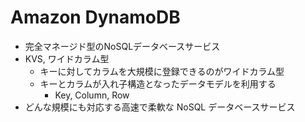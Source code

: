 # Amazon DynamoDB

- 完全マネージド型のNoSQLデータベースサービス
- KVS, ワイドカラム型
  - キーに対してカラムを大規模に登録できるのがワイドカラム型
  - キーとカラムが入れ子構造となったデータモデルを利用する
    - Key, Column, Row
- どんな規模にも対応する高速で柔軟な NoSQL データベースサービス
